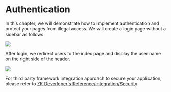 # Authentication

In this chapter, we will demonstrate how to implement authentication and
protect your pages from illegal access. We will create a login page
without a sidebar as follows:

![]({{site.baseurl}}/zk_essentials/images/ze-ch8-login.png)

After login, we redirect users to the index page and display the user
name on the right side of the header.

![]({{site.baseurl}}/zk_essentials/images/ze-ch8-index.png)

For third party framework integration approach to secure your application, please refer to [ZK Deverloper's Reference/integration/Security](zk_dev_ref/integration/Security)




